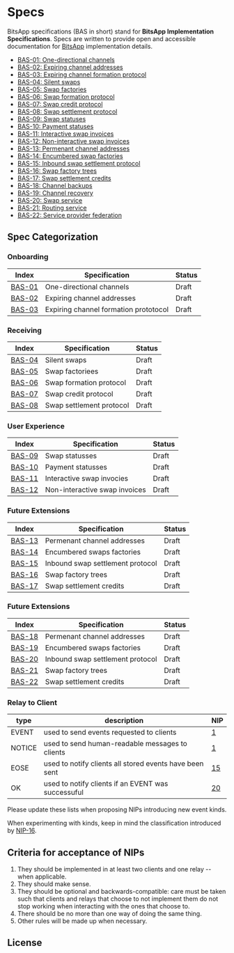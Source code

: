 # Specs

BitsApp specifications (BAS in short) stand for **BitsApp Implementation Specifications**. Specs are written to provide open and accessible documentation for [BitsApp](https://bits.app) implementation details.

- [BAS-01: One-directional channels](01.md)
- [BAS-02: Expiring channel addresses](02.md)
- [BAS-03: Expiring channel formation protocol](01.md)
- [BAS-04: Silent swaps](03.md)
- [BAS-05: Swap factories](04.md)
- [BAS-06: Swap formation protocol](05.md)
- [BAS-07: Swap credit protocol](06.md)
- [BAS-08: Swap settlement protocol](07.md)
- [BAS-09: Swap statuses](08.md)
- [BAS-10: Payment statuses](09.md)
- [BAS-11: Interactive swap invoices](10.md)
- [BAS-12: Non-interactive swap invoices](11.md)
- [BAS-13: Permenant channel addresses](12.md)
- [BAS-14: Encumbered swap factories](13.md)
- [BAS-15: Inbound swap settlement protocol](14.md)
- [BAS-16: Swap factory trees](15.md)
- [BAS-17: Swap settlement credits](16.md)
- [BAS-18: Channel backups](17.md)
- [BAS-19: Channel recovery](18.md)
- [BAS-20: Swap service](19.md)
- [BAS-21: Routing service](20.md)
- [BAS-22:  Service provider federation](21.md)

## Spec Categorization

### Onboarding
| Index  | Specification                                      | Status     |
|------- |----------------------------------------------------|------------|
| [BAS-01](01.md)   | One-directional channels                | Draft      |
| [BAS-02](02.md)   | Expiring channel addresses              | Draft      |
| [BAS-03](03.md)   | Expiring channel formation prototocol   | Draft      |

### Receiving
| Index  | Specification                                      | Status     |
|------- |----------------------------------------------------|------------|
| [BAS-04](04.md)   | Silent swaps                            | Draft      |
| [BAS-05](05.md)   | Swap factoriees                         | Draft      |
| [BAS-06](06.md)   | Swap formation protocol                 | Draft      |
| [BAS-07](07.md)   | Swap credit protocol                    | Draft      |
| [BAS-08](08.md)   | Swap settlement protocol                | Draft      |

### User Experience
| Index  | Specification                                      | Status     |
|------- |----------------------------------------------------|------------|
| [BAS-09](09.md)   | Swap statusses                          | Draft      |
| [BAS-10](10.md)   | Payment statusses                       | Draft      |
| [BAS-11](11.md)   | Interactive swap invocies               | Draft      |
| [BAS-12](12.md)   | Non-interactive swap invoices           | Draft      |

### Future Extensions
| Index  | Specification                                      | Status     |
|------- |----------------------------------------------------|------------|
| [BAS-13](13.md)   | Permenant channel addresses             | Draft      |
| [BAS-14](14.md)   | Encumbered swaps factories              | Draft      |
| [BAS-15](15.md)   | Inbound swap settlement protocol        | Draft      |
| [BAS-16](16.md)   | Swap factory trees                      | Draft      |
| [BAS-17](17.md)   | Swap settlement credits                 | Draft      |

### Future Extensions
| Index  | Specification                                      | Status     |
|------- |----------------------------------------------------|------------|
| [BAS-18](18.md)   | Permenant channel addresses             | Draft      |
| [BAS-19](19.md)   | Encumbered swaps factories              | Draft      |
| [BAS-20](20.md)   | Inbound swap settlement protocol        | Draft      |
| [BAS-21](21.md)   | Swap factory trees                      | Draft      |
| [BAS-22](22.md)   | Swap settlement credits                 | Draft      |


### Relay to Client
| type   | description                                             | NIP         |
|--------|---------------------------------------------------------|-------------|
| EVENT  | used to send events requested to clients                | [1](01.md)  |
| NOTICE | used to send human-readable messages to clients         | [1](01.md)  |
| EOSE   | used to notify clients all stored events have been sent | [15](15.md) |
| OK     | used to notify clients if an EVENT was successuful      | [20](20.md) |

Please update these lists when proposing NIPs introducing new event kinds.

When experimenting with kinds, keep in mind the classification introduced by [NIP-16](16.md).

## Criteria for acceptance of NIPs

1. They should be implemented in at least two clients and one relay -- when applicable.
2. They should make sense.
3. They should be optional and backwards-compatible: care must be taken such that clients and relays that choose to not implement them do not stop working when interacting with the ones that choose to.
4. There should be no more than one way of doing the same thing.
5. Other rules will be made up when necessary.

## License
